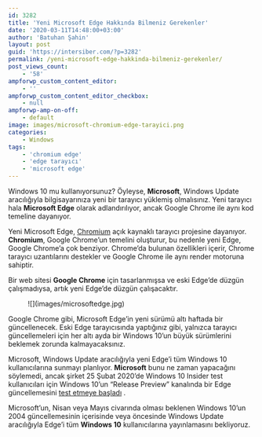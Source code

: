 ```yaml
---
id: 3282
title: 'Yeni Microsoft Edge Hakkında Bilmeniz Gerekenler'
date: '2020-03-11T14:48:00+03:00'
author: 'Batuhan Şahin'
layout: post
guid: 'https://intersiber.com/?p=3282'
permalink: /yeni-microsoft-edge-hakkinda-bilmeniz-gerekenler/
post_views_count:
    - '58'
ampforwp_custom_content_editor:
    - ''
ampforwp_custom_content_editor_checkbox:
    - null
ampforwp-amp-on-off:
    - default
image: images/microsoft-chromium-edge-tarayici.png
categories:
    - Windows
tags:
    - 'chromium edge'
    - 'edge tarayıcı'
    - 'microsoft edge'
---
```


Windows 10 mu kullanıyorsunuz? Öyleyse, **Microsoft**, Windows Update aracılığıyla bilgisayarınıza yeni bir tarayıcı yüklemiş olmalısınız. Yeni tarayıcı hala **Microsoft Edge** olarak adlandırılıyor, ancak Google Chrome ile aynı kod temeline dayanıyor.

Yeni Microsoft Edge, [Chromium](https://www.chromium.org) açık kaynaklı tarayıcı projesine dayanıyor. **Chromium**, Google Chrome’un temelini oluşturur, bu nedenle yeni Edge, Google Chrome’a ​​çok benziyor. Chrome’da bulunan özellikleri içerir, Chrome tarayıcı uzantılarını destekler ve Google Chrome ile aynı render motoruna sahiptir.

Bir web sitesi **Google Chrome** için tasarlanmışsa ve eski Edge’de düzgün çalışmadıysa, artık yeni Edge’de düzgün çalışacaktır.

<figure class="wp-block-image size-large">![](images/microsoftedge.jpg)</figure>Google Chrome gibi, Microsoft Edge’in yeni sürümü altı haftada bir güncellenecek. Eski Edge tarayıcısında yaptığınız gibi, yalnızca tarayıcı güncellemeleri için her altı ayda bir Windows 10’un büyük sürümlerini beklemek zorunda kalmayacaksınız.

Microsoft, Windows Update aracılığıyla yeni Edge’i tüm Windows 10 kullanıcılarına sunmayı planlıyor. **Microsoft** bunu ne zaman yapacağını söylemedi, ancak şirket 25 Şubat 2020’de Windows 10 Insider test kullanıcıları için Windows 10’un “Release Preview” kanalında bir Edge güncellemesini [test etmeye başladı](https://twitter.com/windowsinsider/status/1232428022772289536) .

Microsoft’un, Nisan veya Mayıs civarında olması beklenen Windows 10’un 2004 güncellemesinin içerisinde veya öncesinde Windows Update aracılığıyla Edge’i tüm **Windows 10** kullanıcılarına yayınlamasını bekliyoruz.